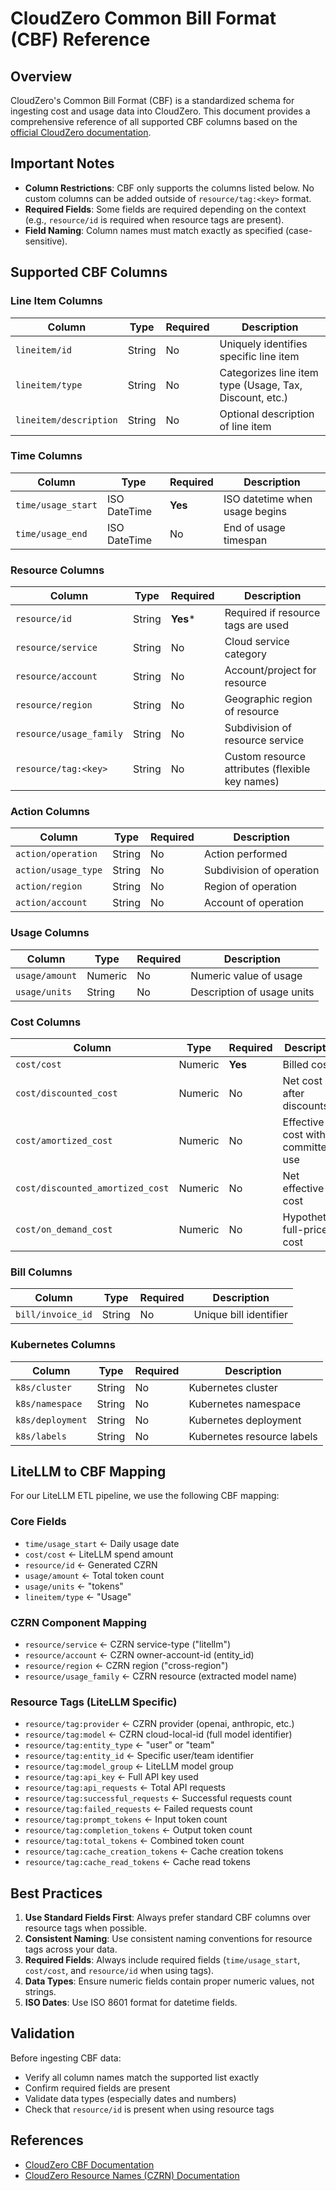 # CloudZero Common Bill Format (CBF) Reference

## Overview

CloudZero's Common Bill Format (CBF) is a standardized schema for ingesting cost and usage data into CloudZero. This document provides a comprehensive reference of all supported CBF columns based on the [official CloudZero documentation](https://docs.cloudzero.com/docs/anycost-common-bill-format-cbf).

## Important Notes

- **Column Restrictions**: CBF only supports the columns listed below. No custom columns can be added outside of `resource/tag:<key>` format.
- **Required Fields**: Some fields are required depending on the context (e.g., `resource/id` is required when resource tags are present).
- **Field Naming**: Column names must match exactly as specified (case-sensitive).

## Supported CBF Columns

### Line Item Columns
| Column | Type | Required | Description |
|--------|------|----------|-------------|
| `lineitem/id` | String | No | Uniquely identifies specific line item |
| `lineitem/type` | String | No | Categorizes line item type (Usage, Tax, Discount, etc.) |
| `lineitem/description` | String | No | Optional description of line item |

### Time Columns
| Column | Type | Required | Description |
|--------|------|----------|-------------|
| `time/usage_start` | ISO DateTime | **Yes** | ISO datetime when usage begins |
| `time/usage_end` | ISO DateTime | No | End of usage timespan |

### Resource Columns
| Column | Type | Required | Description |
|--------|------|----------|-------------|
| `resource/id` | String | **Yes*** | Required if resource tags are used |
| `resource/service` | String | No | Cloud service category |
| `resource/account` | String | No | Account/project for resource |
| `resource/region` | String | No | Geographic region of resource |
| `resource/usage_family` | String | No | Subdivision of resource service |
| `resource/tag:<key>` | String | No | Custom resource attributes (flexible key names) |

### Action Columns
| Column | Type | Required | Description |
|--------|------|----------|-------------|
| `action/operation` | String | No | Action performed |
| `action/usage_type` | String | No | Subdivision of operation |
| `action/region` | String | No | Region of operation |
| `action/account` | String | No | Account of operation |

### Usage Columns
| Column | Type | Required | Description |
|--------|------|----------|-------------|
| `usage/amount` | Numeric | No | Numeric value of usage |
| `usage/units` | String | No | Description of usage units |

### Cost Columns
| Column | Type | Required | Description |
|--------|------|----------|-------------|
| `cost/cost` | Numeric | **Yes** | Billed cost |
| `cost/discounted_cost` | Numeric | No | Net cost after discounts |
| `cost/amortized_cost` | Numeric | No | Effective cost with committed use |
| `cost/discounted_amortized_cost` | Numeric | No | Net effective cost |
| `cost/on_demand_cost` | Numeric | No | Hypothetical full-price cost |

### Bill Columns
| Column | Type | Required | Description |
|--------|------|----------|-------------|
| `bill/invoice_id` | String | No | Unique bill identifier |

### Kubernetes Columns
| Column | Type | Required | Description |
|--------|------|----------|-------------|
| `k8s/cluster` | String | No | Kubernetes cluster |
| `k8s/namespace` | String | No | Kubernetes namespace |
| `k8s/deployment` | String | No | Kubernetes deployment |
| `k8s/labels` | String | No | Kubernetes resource labels |

## LiteLLM to CBF Mapping

For our LiteLLM ETL pipeline, we use the following CBF mapping:

### Core Fields
- `time/usage_start` ← Daily usage date
- `cost/cost` ← LiteLLM spend amount
- `resource/id` ← Generated CZRN
- `usage/amount` ← Total token count
- `usage/units` ← "tokens"
- `lineitem/type` ← "Usage"

### CZRN Component Mapping
- `resource/service` ← CZRN service-type ("litellm")
- `resource/account` ← CZRN owner-account-id (entity_id)
- `resource/region` ← CZRN region ("cross-region")
- `resource/usage_family` ← CZRN resource (extracted model name)

### Resource Tags (LiteLLM Specific)
- `resource/tag:provider` ← CZRN provider (openai, anthropic, etc.)
- `resource/tag:model` ← CZRN cloud-local-id (full model identifier)
- `resource/tag:entity_type` ← "user" or "team"
- `resource/tag:entity_id` ← Specific user/team identifier
- `resource/tag:model_group` ← LiteLLM model group
- `resource/tag:api_key` ← Full API key used
- `resource/tag:api_requests` ← Total API requests
- `resource/tag:successful_requests` ← Successful requests count
- `resource/tag:failed_requests` ← Failed requests count
- `resource/tag:prompt_tokens` ← Input token count
- `resource/tag:completion_tokens` ← Output token count
- `resource/tag:total_tokens` ← Combined token count
- `resource/tag:cache_creation_tokens` ← Cache creation tokens
- `resource/tag:cache_read_tokens` ← Cache read tokens

## Best Practices

1. **Use Standard Fields First**: Always prefer standard CBF columns over resource tags when possible.
2. **Consistent Naming**: Use consistent naming conventions for resource tags across your data.
3. **Required Fields**: Always include required fields (`time/usage_start`, `cost/cost`, and `resource/id` when using tags).
4. **Data Types**: Ensure numeric fields contain proper numeric values, not strings.
5. **ISO Dates**: Use ISO 8601 format for datetime fields.

## Validation

Before ingesting CBF data:
- Verify all column names match the supported list exactly
- Confirm required fields are present
- Validate data types (especially dates and numbers)
- Check that `resource/id` is present when using resource tags

## References

- [CloudZero CBF Documentation](https://docs.cloudzero.com/docs/anycost-common-bill-format-cbf)
- [CloudZero Resource Names (CZRN) Documentation](./CZRN.md)